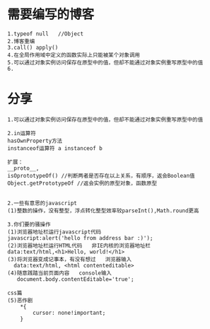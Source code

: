 # 需要编写的博客

    1.typeof null   //Object
    2.博客重编
    3.call() apply()
    4.在全局作用域中定义的函数实际上只能被某个对象调用
    5.可以通过对象实例访问保存在原型中的值，但却不能通过对象实例重写原型中的值
    6.


# 分享

    1.可以通过对象实例访问保存在原型中的值，但却不能通过对象实例重写原型中的值
    
    2.in运算符 
    hasOwnProperty方法 
    instanceof运算符 a instanceof b 

    扩展：
    __proto__,
    isOprototypeOf() //判断两者是否存在以上关系，有顺序，返会Boolean值
    Object.getPrototypeOf //返会实例的原型对象，函数原型


    2.一些有意思的javascript
    (1)整数的操作，没有整型，浮点转化整型效率较parseInt(),Math.round更高

    3.你们要的骚操作
    (1)浏览器地址栏运行javascript代码
    javascript:alert('hello from address bar :)');
    (2)浏览器地址栏运行HTML代码   非IE内核的浏览器地址栏
    data:text/html,<h1>Hello, world!</h1>
    (3)将浏览器变成记事本，有没有想过   浏览器输入
      data:text/html, <html contenteditable>
    (4)随意践踏当前页面内容   console输入
       document.body.contentEditable='true';

    css篇
    (5)恶作剧
        *{
            cursor: none!important;
        }
